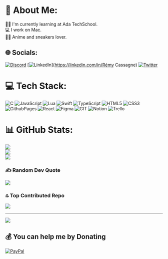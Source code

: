 # 💫 About Me:
🧑‍💻 I'm currently learning at Ada TechSchool.<br>💻 I work on Mac.<br>🏴‍☠️ Anime and sneakers lover.


## 🌐 Socials:
[![Discord](https://img.shields.io/badge/Discord-%237289DA.svg?logo=discord&logoColor=white)](https://discord.gg/https_remy) [![LinkedIn](https://img.shields.io/badge/LinkedIn-%230077B5.svg?logo=linkedin&logoColor=white)](https://linkedin.com/in/Rémy Cassagne) [![Twitter](https://img.shields.io/badge/Twitter-%231DA1F2.svg?logo=Twitter&logoColor=white)](https://twitter.com/https_remy_) 

# 💻 Tech Stack:
![C](https://img.shields.io/badge/c-%2300599C.svg?style=flat&logo=c&logoColor=white) ![JavaScript](https://img.shields.io/badge/javascript-%23323330.svg?style=flat&logo=javascript&logoColor=%23F7DF1E) ![Lua](https://img.shields.io/badge/lua-%232C2D72.svg?style=flat&logo=lua&logoColor=white) ![Swift](https://img.shields.io/badge/swift-F54A2A?style=flat&logo=swift&logoColor=white) ![TypeScript](https://img.shields.io/badge/typescript-%23007ACC.svg?style=flat&logo=typescript&logoColor=white) ![HTML5](https://img.shields.io/badge/html5-%23E34F26.svg?style=flat&logo=html5&logoColor=white) ![CSS3](https://img.shields.io/badge/css3-%231572B6.svg?style=flat&logo=css3&logoColor=white) ![GithubPages](https://img.shields.io/badge/github%20pages-121013?style=flat&logo=github&logoColor=white) ![React](https://img.shields.io/badge/react-%2320232a.svg?style=flat&logo=react&logoColor=%2361DAFB) ![Figma](https://img.shields.io/badge/figma-%23F24E1E.svg?style=flat&logo=figma&logoColor=white) ![GIT](https://img.shields.io/badge/Git-fc6d26?style=flat&logo=git&logoColor=white) ![Notion](https://img.shields.io/badge/Notion-%23000000.svg?style=flat&logo=notion&logoColor=white) ![Trello](https://img.shields.io/badge/Trello-%23026AA7.svg?style=flat&logo=Trello&logoColor=white)
# 📊 GitHub Stats:
![](https://github-readme-stats.vercel.app/api?username=https-remy&theme=tokyonight&hide_border=false&include_all_commits=true&count_private=true)<br/>
![](https://github-readme-streak-stats.herokuapp.com/?user=https-remy&theme=tokyonight&hide_border=false)<br/>
![](https://github-readme-stats.vercel.app/api/top-langs/?username=https-remy&theme=tokyonight&hide_border=false&include_all_commits=true&count_private=true&layout=compact)

### ✍️ Random Dev Quote
![](https://quotes-github-readme.vercel.app/api?type=horizontal&theme=tokyonight)

### 🔝 Top Contributed Repo
![](https://github-contributor-stats.vercel.app/api?username=https-remy&limit=5&theme=tokyonight&combine_all_yearly_contributions=true)

---
[![](https://visitcount.itsvg.in/api?id=https-remy&icon=3&color=1)](https://visitcount.itsvg.in)

  ## 💰 You can help me by Donating
  [![PayPal](https://img.shields.io/badge/PayPal-00457C?style=for-the-badge&logo=paypal&logoColor=white)](https://paypal.me/paypal.me/z0opreme) 

  
<!-- Proudly created with GPRM ( https://gprm.itsvg.in ) -->
